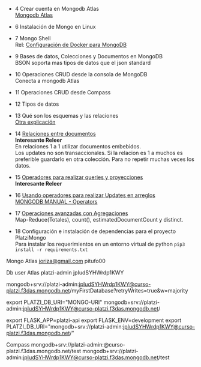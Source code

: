 - 4 Crear cuenta en Mongodb Atlas  
[Mongodb Atlas](https://www.mongodb.com/es/cloud/atlas)

- 6 Instalación de Mongo en Linux

- 7 Mongo Shell  
Rel:
[Configuración de Docker para MongoDB](https://platzi.com/clases/2276-nestjs-mongodb/37106-configuracion-de-docker-para-mongodb/https://platzi.com/clases/2276-nestjs-mongodb/37106-configuracion-de-docker-para-mongodb/)

- 9 Bases de datos, Colecciones y Documentos en MongoDB  
BSON soporta mas tipos de datos que el json standard

- 10 Operaciones CRUD desde la consola de MongoDB  
Conecta a mongodb Atlas

- 11 Operaciones CRUD desde Compass

- 12 Tipos de datos

- 13 Qué son los esquemas y las relaciones  
[Otra explicación](https://www.youtube.com/watch?v=b_zr8t2g2Ic)

- 14 [Relaciones entre documentos](https://platzi.com/clases/1533-mongodb/18487-relaciones-entre-documentos/)  
**Interesante Releer**  
En relaciones 1 a 1 utilizar documentos embebidos.  
Los updates no son transaccionales.
Si la relacion es 1 a muchos
es preferible guardarlo en otra colección. Para no repetir muchas veces los datos.

- 15 [Operadores para realizar queries y proyecciones](https://platzi.com/clases/1533-mongodb/18489-operadores-para-realizar-queries-y-proyecciones/)  
**Interesante Releer**  

- 16 [Usando operadores para realizar Updates en arreglos](https://platzi.com/clases/1533-mongodb/18555-usando-operadores-para-realizar-updates-en-arreglo/)  
[MONGODB MANUAL - Operators](https://docs.mongodb.com/manual/reference/operator/)

- 17 [Operaciones avanzadas con Agregaciones](https://platzi.com/clases/1533-mongodb/18492-operaciones-avanzadas-con-agregaciones/)  
Map-Reduce(Totales), count(), estimatedDocumentCount y distinct.

- 18 Configuración e instalación de dependencias para el proyecto PlatziMongo  
Para instalar los requerimientos en un entorno virtual de python
`pip3 install -r requirements.txt`

Mongo Atlas
joriza@gmail.com
pitufo00

Db user Atlas
platzi-admin
jpIudSYHWrdp1KWY


mongodb+srv://platzi-admin:jpIudSYHWrdp1KWY@curso-platzi.f3das.mongodb.net/myFirstDatabase?retryWrites=true&w=majority

export PLATZI_DB_URI="MONGO-URI"
mongodb+srv://platzi-admin:jpIudSYHWrdp1KWY@curso-platzi.f3das.mongodb.net/

export FLASK_APP=platzi-api
export FLASK_ENV=development
export PLATZI_DB_URI="mongodb+srv://platzi-admin:jpIudSYHWrdp1KWY@curso-platzi.f3das.mongodb.net/"


Compass
mongodb+srv://platzi-admin:<password>@curso-platzi.f3das.mongodb.net/test
mongodb+srv://platzi-admin:jpIudSYHWrdp1KWY@curso-platzi.f3das.mongodb.net/test

